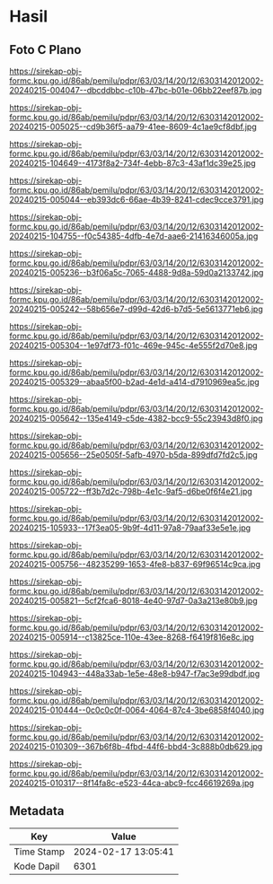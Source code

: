# Hasil

## Foto C Plano

https://sirekap-obj-formc.kpu.go.id/86ab/pemilu/pdpr/63/03/14/20/12/6303142012002-20240215-004047--dbcddbbc-c10b-47bc-b01e-06bb22eef87b.jpg

https://sirekap-obj-formc.kpu.go.id/86ab/pemilu/pdpr/63/03/14/20/12/6303142012002-20240215-005025--cd9b36f5-aa79-41ee-8609-4c1ae9cf8dbf.jpg

https://sirekap-obj-formc.kpu.go.id/86ab/pemilu/pdpr/63/03/14/20/12/6303142012002-20240215-104649--4173f8a2-734f-4ebb-87c3-43af1dc39e25.jpg

https://sirekap-obj-formc.kpu.go.id/86ab/pemilu/pdpr/63/03/14/20/12/6303142012002-20240215-005044--eb393dc6-66ae-4b39-8241-cdec9cce3791.jpg

https://sirekap-obj-formc.kpu.go.id/86ab/pemilu/pdpr/63/03/14/20/12/6303142012002-20240215-104755--f0c54385-4dfb-4e7d-aae6-21416346005a.jpg

https://sirekap-obj-formc.kpu.go.id/86ab/pemilu/pdpr/63/03/14/20/12/6303142012002-20240215-005236--b3f06a5c-7065-4488-9d8a-59d0a2133742.jpg

https://sirekap-obj-formc.kpu.go.id/86ab/pemilu/pdpr/63/03/14/20/12/6303142012002-20240215-005242--58b656e7-d99d-42d6-b7d5-5e5613771eb6.jpg

https://sirekap-obj-formc.kpu.go.id/86ab/pemilu/pdpr/63/03/14/20/12/6303142012002-20240215-005304--1e97df73-f01c-469e-945c-4e555f2d70e8.jpg

https://sirekap-obj-formc.kpu.go.id/86ab/pemilu/pdpr/63/03/14/20/12/6303142012002-20240215-005329--abaa5f00-b2ad-4e1d-a414-d7910969ea5c.jpg

https://sirekap-obj-formc.kpu.go.id/86ab/pemilu/pdpr/63/03/14/20/12/6303142012002-20240215-005642--135e4149-c5de-4382-bcc9-55c23943d8f0.jpg

https://sirekap-obj-formc.kpu.go.id/86ab/pemilu/pdpr/63/03/14/20/12/6303142012002-20240215-005656--25e0505f-5afb-4970-b5da-899dfd7fd2c5.jpg

https://sirekap-obj-formc.kpu.go.id/86ab/pemilu/pdpr/63/03/14/20/12/6303142012002-20240215-005722--ff3b7d2c-798b-4e1c-9af5-d6be0f6f4e21.jpg

https://sirekap-obj-formc.kpu.go.id/86ab/pemilu/pdpr/63/03/14/20/12/6303142012002-20240215-105933--17f3ea05-9b9f-4d11-97a8-79aaf33e5e1e.jpg

https://sirekap-obj-formc.kpu.go.id/86ab/pemilu/pdpr/63/03/14/20/12/6303142012002-20240215-005756--48235299-1653-4fe8-b837-69f96514c9ca.jpg

https://sirekap-obj-formc.kpu.go.id/86ab/pemilu/pdpr/63/03/14/20/12/6303142012002-20240215-005821--5cf2fca6-8018-4e40-97d7-0a3a213e80b9.jpg

https://sirekap-obj-formc.kpu.go.id/86ab/pemilu/pdpr/63/03/14/20/12/6303142012002-20240215-005914--c13825ce-110e-43ee-8268-f6419f816e8c.jpg

https://sirekap-obj-formc.kpu.go.id/86ab/pemilu/pdpr/63/03/14/20/12/6303142012002-20240215-104943--448a33ab-1e5e-48e8-b947-f7ac3e99dbdf.jpg

https://sirekap-obj-formc.kpu.go.id/86ab/pemilu/pdpr/63/03/14/20/12/6303142012002-20240215-010444--0c0c0c0f-0064-4064-87c4-3be6858f4040.jpg

https://sirekap-obj-formc.kpu.go.id/86ab/pemilu/pdpr/63/03/14/20/12/6303142012002-20240215-010309--367b6f8b-4fbd-44f6-bbd4-3c888b0db629.jpg

https://sirekap-obj-formc.kpu.go.id/86ab/pemilu/pdpr/63/03/14/20/12/6303142012002-20240215-010317--8f14fa8c-e523-44ca-abc9-fcc46619269a.jpg


## Metadata

| Key        | Value               |
| ---------- | ------------------- |
| Time Stamp | 2024-02-17 13:05:41 |
| Kode Dapil | 6301                |



